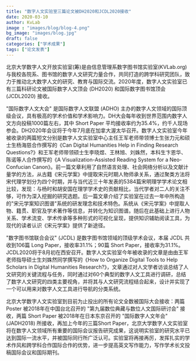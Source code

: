 ```yaml
---
title: "数字人文实验室三篇论文被DH2020和JCDL2020接收"
date: 2020-03-10
author: KvLab
image : "images/blog/blog-4.png"
bg_image: "images/blog.jpg"
draft: false
categories: ["学术成果"]
tags: ["论文发表"]
---
```



北京大学数字人文开放实验室(筹)是由信息管理系数字图书馆实验室(KVLab.org)与我校各院系、图书馆的数字人文研究力量合作，共同打造的跨学科研究团队，致力于推动北大数字人文的研究、教育与国际交流。2020年度，数字人文实验室已有三篇科研论文被国际数字人文顶会 (DH2020) 和国际数字图书馆顶会 (JCDL2020) 接收。
<!--more-->

"国际数字人文大会" 是国际数字人文联盟 (ADHO) 主办的数字人文领域的国际顶级会议，具有极高的学术价值和学术影响力。DH大会每年收到世界范围内数字人文方向投稿1000篇左右，其中 Short Paper 平均接收率约为35.4%，约千人现场参会。DH2020年会议将于今年7月底在加拿大渥太华召开。数字人文实验室今年被收录的两篇短文分别是数字人文实验室中心主任王军老师带领博士生张力元和硕士生杨海慈合作撰写的《Can Digital Humanities Help in Finding Research Questions?》和王军老师带领硕士生李晓煜、王林旭、刘姝然，本科生卞恩华、陈诺等人合作撰写的《A Visualization-Assisted Reading System for a Neo-Confucian Canon》。前一篇文章利用了自然语言处理、社会网络分析以及文献计量学的方法，从古籍《宋元学案》中提取宋元时期人物师承关系，通过聚类方法将宋代理学划分为四个时期，并与当代近三十年发表的5384篇宋明理学学术论文相比较，发现：与杨时和胡安国在理学学术史的贡献相比，当代学者对二人的关注不够，可作为深入挖掘的研究选题。后一篇文章介绍了实验室在过去一年中所构造的"宋元学案知识图谱"系统的研发理念和技术特色。系统从《宋元学案》中提取人物、籍贯、职官及学术著作等信息，并转化为知识图谱。随后在此基础上进行人物关系、学术流变、学术传承等多种形式的可视化呈现，提供知识辅助阅读工具，为现代的读者认识《宋元学案》提供了新途径。

"数字图书馆联合会议" (JCDL) 是数字图书馆领域的顶级学术会议，本届 JCDL 共收到106篇 Long Paper，接收率31.1%；90篇 Short Paper，接收率为31.1%。JCDL2020将于8月初在西安召开。数字人文实验室今年被收录的文章是由由王军老师指导硕士生刘姝然同学撰写的《How to Organize Digital Tools to Help Scholars in Digital Humanities Research?》，文章通过对人文学者访谈总结了人文研究的关键流程与任务，同时通过对60个典型的数字人文工具进行调研，总结了数字人文研究的四类主要视角，并将其与人文研究流程结合起来，设计并实现了一个可以用来对数字人文工具进行导航的分类系统。

北京大学数字人文实验室到目前为止投出的所有论文全数被国际大会接收：两篇 Poster 被2018年在中国台北召开的 "第九届数位典藏与数位人文国际研讨会" 接收，两篇 Short Paper 被2018年在日本东京召开的 "国际数字人文年会" (JADH2018) 所接收，再加上今年的三篇Short Paper，北京大学数字人文实验室将在数字人文领域所有重要的国际会议报告研究成果，这说明实验室的研究水平已达到国际一流水平，并被国际同行所广泛认可。实验室将再接再厉，发挥扎实的学术作风和跨学科合作国际合作的优势，进一步提高英文写作能力，写作学术长文投稿国际会议和国际期刊。